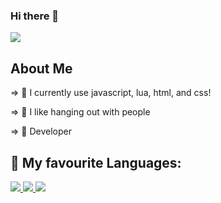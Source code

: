 ### Hi there 👋



<img src="https://discord.c99.nl/widget/theme-2/676051070308450344.png"/>

   
## About Me

⇒ 🌱 I currently use javascript, lua, html, and css!

⇒ 👯 I like hanging out with people

⇒ 🤖 Developer



  
## 🚀 My favourite Languages:

<p align="left"> 
    <a href="https://nodejs.org" target="_blank"> <img src="https://img.icons8.com/color/48/000000/nodejs.png"/> </a>
    <a href="https://developer.mozilla.org/en-US/docs/Web/JavaScript" target="_blank"> <img src="https://img.icons8.com/color/48/000000/javascript.png"/> </a> 
    <a href="https://www.w3.org/html/" target="_blank"> <img src="https://img.icons8.com/color/48/000000/html-5.png"/> </a> 

  
</p>
